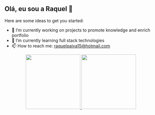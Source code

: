 ## Olá, eu sou a Raquel 👋

Here are some ideas to get you started:

- 🔭 I’m currently working on projects to promote knowledge and enrich portfolio
- 🌱 I’m currently learning full stack technologies
- 📫 How to reach me: raquelpaiva15@hotmail.com 
 
 <div align="center">
  <a href="https://github.com/raquelpaiva">
  <img height="180em" src="https://github-readme-stats.vercel.app/api?username=raquelpaiva&show_icons=true&theme=dracula&include_all_commits=true&count_private=true"/>
  <img height="180em" src="https://github-readme-stats.vercel.app/api/top-langs/?username=raquelpaiva&layout=compact&langs_count=7&theme=dracula"/>
</div>
